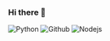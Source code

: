 ### Hi there 👋

<img alt="Python" src ="https://img.shields.io/badge/Python-3776AB.svg?&style=for-the-badge&logo=Python&logoColor=white"/>
<img alt="Github" src ="https://img.shields.io/badge/Github-3776AB.svg?&style=for-the-badge&logo=Github&logoColor=white"/>
<img alt="Nodejs" src ="https://img.shields.io/badge/Node.js-#339933B.svg?&style=for-the-badge&logo=Github&logoColor=white"/>
<!--
**highway92/highway92** is a ✨ _special_ ✨ repository because its `README.md` (this file) appears on your GitHub profile.

Here are some ideas to get you started:

- 🔭 I’m currently working on ...
- 🌱 I’m currently learning ...
- 👯 I’m looking to collaborate on ...
- 🤔 I’m looking for help with ...
- 💬 Ask me about ...
- 📫 How to reach me: ...
- 😄 Pronouns: ...
- ⚡ Fun fact: ...
-->
